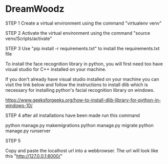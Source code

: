 # DreamWoodz
STEP 1
Create a virtual environment using the command "virtualenv venv"

STEP 2
Activate the virtual environment using the command "source venv/Scripts/activate"

STEP 3
Use  "pip install -r requirements.txt" to install the requirements.txt file 

To install the face recognition library in python, you will first need too have visual studio for C++ installed on your machine. 

If you don't already have visual studio installed on your machine you can visit the link below and follow the instructions to install dlib which is necessary for installing python's facial recognition library on windows.


https://www.geeksforgeeks.org/how-to-install-dlib-library-for-python-in-windows-10/

STEP 4
after all installations have been made run this command 

python manage.py makemigrations
python manage.py migrate 
python manage.py runserver

STEP 5

Copy and paste the localhost url into a webbrowser. The url will look like this "http://127.0.0.1:8000/"
